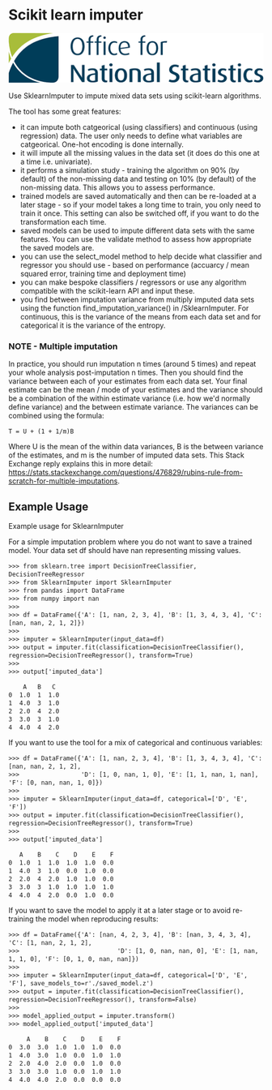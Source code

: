 # Scikit learn imputer

![](/ons_logo.png)

Use SklearnImputer to impute mixed data sets using scikit-learn algorithms.

The tool has some great features:
- it can impute both catgeorical (using classifiers) and continuous (using regression) data. The user only needs to define what variables are catgeorical. One-hot encoding is done internally.
- it will impute all the missing values in the data set (it does do this one at a time i.e. univariate).
- it performs a simulation study - training the algorithm on 90% (by default) of the non-missing data and testing on 10% (by default) of the non-missing data. This allows you to assess performance.
- trained models are saved automatically and then can be re-loaded at a later stage - so if your model takes a long time to train, you only need to train it once. This setting can also be switched off, if you want to do the transformation each time.
- saved models can be used to impute different data sets with the same features. You can use the validate method to assess how appropriate the saved models are.
- you can use the select_model method to help decide what classifier and regressor you should use - based on performance (accuarcy / mean squared error, training time and deployment time)
- you can make bespoke classifiers / regressors or use any algorithm compatible with the scikit-learn API and input these.
- you find between imputation variance from multiply imputed data sets using the function find_imputation_variance() in /SklearnImputer. For continuous, this is the variance of the means from each data set and for categorical it is the variance of the entropy. 

### NOTE - Multiple imputation
In practice, you should run imputation n times (around 5 times) and repeat your whole analysis post-imputation n times. Then you should find the variance between each of your estimates from each data set. Your final estimate can be the mean / mode of your estimates and the variance should be a combination of the within estimate variance (i.e. how we'd normally define variance) and the between estimate variance. The variances can be combined using the formula:
```
T = U + (1 + 1/m)B
```
Where U is the mean of the within data variances, B is the between variance of the estimates, and m is the number of imputed data sets.
This Stack Exchange reply explains this in more detail: https://stats.stackexchange.com/questions/476829/rubins-rule-from-scratch-for-multiple-imputations.

## Example Usage 

Example usage for SklearnImputer

For a simple imputation problem where you do not want to save a trained model. Your data set df should have
nan representing missing values.
```
>>> from sklearn.tree import DecisionTreeClassifier, DecisionTreeRegressor
>>> from SklearnImputer import SklearnImputer
>>> from pandas import DataFrame
>>> from numpy import nan
>>>
>>> df = DataFrame({'A': [1, nan, 2, 3, 4], 'B': [1, 3, 4, 3, 4], 'C': [nan, nan, 2, 1, 2]})
>>>
>>> imputer = SklearnImputer(input_data=df)
>>> output = imputer.fit(classification=DecisionTreeClassifier(), regression=DecisionTreeRegressor(), transform=True)
>>>
>>> output['imputed_data']
```
        A   B   C
    0  1.0  1  1.0
    1  4.0  3  1.0
    2  2.0  4  2.0
    3  3.0  3  1.0
    4  4.0  4  2.0
    
If you want to use the tool for a mix of categorical and continuous variables:

```
>>> df = DataFrame({'A': [1, nan, 2, 3, 4], 'B': [1, 3, 4, 3, 4], 'C': [nan, nan, 2, 1, 2],
>>>                 'D': [1, 0, nan, 1, 0], 'E': [1, 1, nan, 1, nan], 'F': [0, nan, nan, 1, 0]})
>>>
>>> imputer = SklearnImputer(input_data=df, categorical=['D', 'E', 'F'])
>>> output = imputer.fit(classification=DecisionTreeClassifier(), regression=DecisionTreeRegressor(), transform=True)
>>>
>>> output['imputed_data']
```

       A    B    C    D    E    F
    0  1.0  1  1.0  1.0  1.0  0.0
    1  4.0  3  1.0  0.0  1.0  0.0
    2  2.0  4  2.0  1.0  1.0  0.0
    3  3.0  3  1.0  1.0  1.0  1.0
    4  4.0  4  2.0  0.0  1.0  0.0
    

If you want to save the model to apply it at a later stage or to avoid re-training the model when reproducing results:

```
>>> df = DataFrame({'A': [nan, 4, 2, 3, 4], 'B': [nan, 3, 4, 3, 4], 'C': [1, nan, 2, 1, 2],
>>>                           'D': [1, 0, nan, nan, 0], 'E': [1, nan, 1, 1, 0], 'F': [0, 1, 0, nan, nan]})
>>>
>>> imputer = SklearnImputer(input_data=df, categorical=['D', 'E', 'F'], save_models_to=r'./saved_model.z')
>>> output = imputer.fit(classification=DecisionTreeClassifier(), regression=DecisionTreeRegressor(), transform=False)
>>>
>>> model_applied_output = imputer.transform()
>>> model_applied_output['imputed_data']
```

         A    B    C    D    E    F
    0  3.0  3.0  1.0  1.0  1.0  0.0
    1  4.0  3.0  1.0  0.0  1.0  1.0
    2  2.0  4.0  2.0  0.0  1.0  0.0
    3  3.0  3.0  1.0  0.0  1.0  1.0
    4  4.0  4.0  2.0  0.0  0.0  0.0
